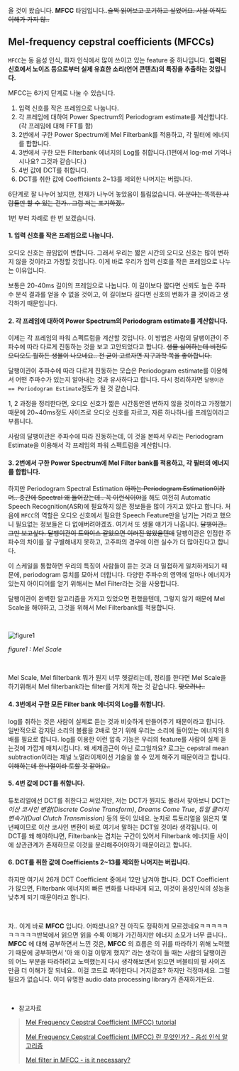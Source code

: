 올 것이 왔습니다. **MFCC** 타임입니다..~~슬쩍 읽어보고 포기하고 싶었어요. 사실 아직도 이해가 가지 않..~~

## Mel-frequency cepstral coefficients (MFCCs)

`MFCC`는 동 음성 인식, 화자 인식에서 많이 쓰이고 있는 feature 중 하나입니다. **입력된 신호에서 노이즈 등으로부터 실제 유효한 소리(언어 콘텐츠)의 특징을 추출하는 것입니다.**

MFCC는 6가지 단계로 나눌 수 있습니다.

1. 입력 신호를 작은 프레임으로 나눕니다.
2. 각 프레임에 대하여 Power Spectrum의 Periodogram estimate를 계산합니다. (각 프레임에 대해 FFT를 함)
3. 2번에서 구한 Power Spectrum에 Mel Filterbank를 적용하고, 각 필터에 에너지를 합합니다.
4. 3번에서 구한 모든 Filterbank 에너지의 Log를 취합니다.(1편에서 log-mel 기억나시나요? 그것과 같습니다.)
5. 4번 값에 DCT를 취합니다.
6. DCT를 취한 값에 Coefficients 2~13를 제외한 나머지는 버립니다.

6단계로 잘 나누어 놨지만, 천재가 나누어 놓았음이 틀림없습니다. ~~이 분야는 똑똑한 사람들만 할 수 있는 건가.. 그럼 저는 포기하겠..~~

1번 부터 차례로 한 번 보겠습니다.

#### 1. 입력 신호를 작은 프레임으로 나눕니다.

오디오 신호는 끊임없이 변합니다. 그래서 우리는 짧은 시간의 오디오 신호는 많이 변하지 않을 것이라고 가정할 것입니다. 이게 바로 우리가 입력 신호를 작은 프레임으로 나누는 이유입니다.

보통은 20-40ms 길이의 프레임으로 나눕니다. 이 길이보다 짧다면 신뢰도 높은 주파수 분석 결과를 얻을 수 없을 것이고, 이 길이보다 길다면 신호의 변화가 클 것이라고 생각하기 때문입니다.

#### 2. 각 프레임에 대하여 Power Spectrum의 Periodogram estimate를 계산합니다.

이제는 각 프레임의 파워 스펙트럼을 계산할 것입니다. 이 방법은 사람의 달팽이관이 주파수에 따라 다르게 진동하는 것을 보고 고안되었다고 합니다. ~~생물 싫어하는데 비전도 오디오도 뭘하든 생물이 나오네요.. 전 굳이 고르자면 지구과학 쪽을 좋아합니다.~~

달팽이관이 주파수에 따라 다르게 진동하는 모습은 Periodogram estimate를 이용해서 어떤 주파수가 있는지 알아내는 것과 유사하다고 합니다. 다시 정리하자면 `달팽이관 == Periodogram Estimate`정도가 될 것 같습니다.

1, 2 과정을 정리한다면, 오디오 신호가 짧은 시간동안엔 변하지 않을 것이라고 가정했기 때문에 20~40ms정도 사이즈로 오디오 신호를 자르고, 자른 하나하나를 프레임이라고 부릅니다.

사람의 달팽이관은 주파수에 따라 진동하는데, 이 것을 본따서 우리는 Periodogram Estimate을 이용해서 각 프레임의 파워 스펙트럼을 계산합니다.

#### 3. 2번에서 구한 Power Spectrum에 Mel Filter bank를 적용하고, 각 필터의 에너지를 합합니다.

하지만  Periodogram Spectral Estimation ~~아까는 Periodogram Estimation이라며.. 중간에 Spectral 왜 들어갔는데.. 꼭 이런식이야~~을 해도 여전히 Automatic Speech Recognition(ASR)에 필요하지 않은 정보들을 많이 가지고 있다고 합니다. 처음에 `MFCC`의 역할은 오디오 신호에서 필요한 Speech Feature만을 남기는 거라고 했으니 필요없는 정보들은 다 없애버려야겠죠. 여기서 또 생물 얘기가 나옵니다. ~~달팽이관.. 그만 보고싶다. 달팽이관이 트와이스 같았으면 이러진 않았을텐데~~ 달팽이관은 인접한 주파수의 차이를 잘 구별해내지 못하고, 고주파의 경우에 이런 실수가 더 많아진다고 합니다.

이 스케일을 통합하면 우리의 특징이 사람들이 듣는 것과 더 밀접하게 일치하게되기 때문에, periodogram 뭉치를 모아서 더합니다. 다양한 주파수의 영역에 얼마나 에너지가 있는지 아이디어를 얻기 위해서는 Mel Filter라는 것을 사용합니다.

달팽이관이 완벽한 알고리즘을 가지고 있었으면 편했을텐데, 그렇지 않기 때문에 Mel Scale을 해야하고, 그것을 위해서 Mel Filterbank를 적용합니다.

</br>

![figure1](http://dl.dropbox.com/s/sa7ys5pt4vv740d/mel_scale.png)

*figure1 : Mel Scale*

</br>

Mel Scale, Mel filterbank 뭐가 뭔지 너무 헷갈리는데, 정리를 한다면 Mel Scale을 하기위해서 Mel filterbank라는 filter를 거치게 하는 것 같습니다. ~~맞으려나..~~

#### 4. 3번에서 구한 모든 Filter bank 에너지의 Log를 취합니다.

log를 취하는 것은 사람이 실제로 듣는 것과 비슷하게 만들어주기 때문이라고 합니다. 일반적으로 감지된 소리의 볼륨을 2배로 얻기 위해 우리는 소리에 들어있는 에너지의 8배를 필요로 합니다. log를 이용한 이런 압축 기능은 우리의 feature를 사람이 실제 듣는것에 가깝게 매치시킵니다.
왜 세제곱근이 아닌 로그일까요? 로그는 cepstral mean subtraction이라는 채널 노멀라이제이션 기술을 쓸 수 있게 해주기 때문이라고 합니다. ~~이해하는데 한나절이라 토할 것 같아요..~~

#### 5. 4번 값에 DCT를 취합니다.
튜토리얼에선 DCT를 취한다고 써있지만, 저는 DCT가 뭔지도 몰라서 찾아보니 DCT는 *이산 코사인 변환(Discrete Cosine Transform)*, *Dreams Come True*, *듀얼 클러치 변속기(Dual Clutch Transmission)* 등의 뜻이 있네요. 눈치로 튜토리얼을 읽은지 몇 년째이므로 이산 코사인 변환이 바로 여기서 말하는 DCT일 것이라 생각됩니다.
이 DCT를 왜 해야하냐면, Filterbank는 겹치는 구간이 있어서 Filterbank 에너지들 사이에 상관관계가 존재하므로 이것을 분리해주어야하기 때문이라고 합니다.

#### 6. DCT를 취한 값에 Coefficients 2~13를 제외한 나머지는 버립니다.
하지만 여기서 26개 DCT Coefficient 중에서 12만 남겨야 합니다. DCT Coefficient가 많으면, Filterbank 에너지의 빠른 변화를 나타내게 되고, 이것이 음성인식의 성능을 낮추게 되기 때문이라고 합니다.

</br>

자.. 이게 바로 **MFCC** 입니다. 어떠셨나요?
전 아직도 정확하게 모르겠네요ㅋㅋㅋㅋㅋㅋㅋㅋㅋㅋ반복에서 읽으면 읽을 수록 이해가 가긴하지만 에너지 소모가 너무 큽니다..
**MFCC** 에 대해 공부하면서 느낀 것은, **MFCC** 의 흐름은 의 귀를 따라하기 위해 노력했기 때문에 공부하면서 '아 왜 이걸 이렇게 했지?' 라는 생각이 들 때는 사람의 달팽이관의 어느 부분을 따라하려고 노력했는지 다시 생각해보면서 읽으면 버블티의 펄 사이즈 만큼 더 이해가 잘 되네요..
이걸 코드로 짜야한다니 거지같죠? 하지만 걱정마세요. 그럴 필요가 없습니다. 이미 유명한 audio data processing library가 존재하거든요.

</br>

* 참고자료

> [Mel Frequency Cepstral Coefficient (MFCC) tutorial](http://www.practicalcryptography.com/miscellaneous/machine-learning/guide-mel-frequency-cepstral-coefficients-mfccs/)
>
> [Mel Frequency Cepstral Coefficient (MFCC) 란 무엇인가? - 음성 인식 알고리즘](http://blog.naver.com/PostView.nhn?blogId=mylogic&logNo=220988857132&redirect=Dlog&widgetTypeCall=true)
>
> [Mel filter in MFCC - is it necessary?](https://dsp.stackexchange.com/questions/19574/mel-filter-in-mfcc-is-it-necessary)

